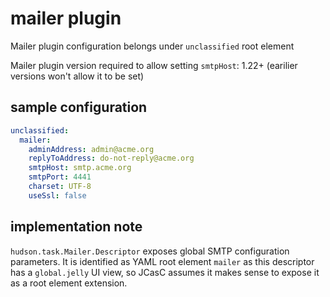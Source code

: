 # mailer plugin

Mailer plugin configuration belongs under `unclassified` root element

Mailer plugin version required to allow setting `smtpHost`: 1.22+ (earilier versions won't allow it to be set)

## sample configuration

```yaml
unclassified:
  mailer:
    adminAddress: admin@acme.org
    replyToAddress: do-not-reply@acme.org
    smtpHost: smtp.acme.org
    smtpPort: 4441
    charset: UTF-8
    useSsl: false
```

## implementation note

`hudson.task.Mailer.Descriptor` exposes global SMTP configuration parameters.
It is identified as YAML root element `mailer` as this descriptor has a `global.jelly` UI view, so JCasC
assumes it makes sense to expose it as a root element extension.

